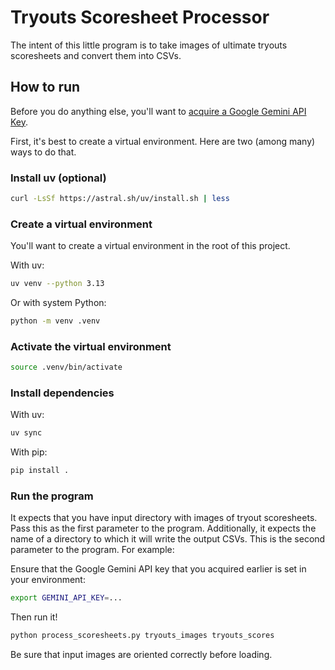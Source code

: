 # Tryouts Scoresheet Processor

The intent of this little program is to take images of ultimate tryouts scoresheets and convert them into CSVs.

## How to run

Before you do anything else, you'll want to [acquire a Google Gemini API Key](https://aistudio.google.com/apikey).

First, it's best to create a virtual environment. Here are two (among many) ways to do that.

### Install uv (optional)

```sh
curl -LsSf https://astral.sh/uv/install.sh | less
```

### Create a virtual environment

You'll want to create a virtual environment in the root of this project.

With uv:

```sh
uv venv --python 3.13
```

Or with system Python:

```sh
python -m venv .venv
```

### Activate the virtual environment

```sh
source .venv/bin/activate
```

### Install dependencies

With uv:

```sh
uv sync
```

With pip:

```sh
pip install .
```

### Run the program

It expects that you have input directory with images of tryout scoresheets. Pass this as the first parameter to the program. Additionally, it expects the name of a directory to which it will write the output CSVs. This is the second parameter to the program. For example:

Ensure that the Google Gemini API key that you acquired earlier is set in your environment:

```sh
export GEMINI_API_KEY=...
```

Then run it!

```sh
python process_scoresheets.py tryouts_images tryouts_scores
```

Be sure that input images are oriented correctly before loading.
